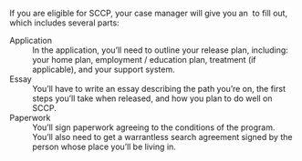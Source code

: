 If you are eligible for SCCP, your case manager will give you an <FormPreview linkText="application packet" /> to fill out, which includes several parts:

<dl>
<dt>Application</dt>
<dd>In the application, you’ll need to outline your release plan, including: your home plan, employment / education plan, treatment (if applicable), and your support system.</dd>
<dt>Essay</dt>
<dd>You’ll have to write an essay describing the path you’re on, the first steps you’ll take when released, and how you plan to do well on SCCP.</dd>
<dt>Paperwork</dt>
<dd>You’ll sign paperwork agreeing to the conditions of the program. You’ll also need to get a warrantless search agreement signed by the person whose place you’ll be living in.</dd>
</dl>
